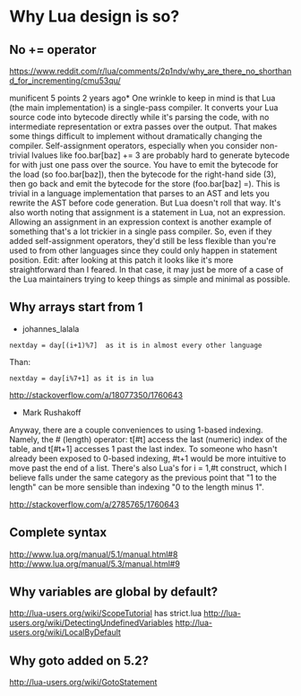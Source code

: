 Why Lua design is so?
=====================

## No += operator

https://www.reddit.com/r/lua/comments/2p1ndv/why_are_there_no_shorthand_for_incrementing/cmu53qu/

munificent 5 points 2 years ago* 
One wrinkle to keep in mind is that Lua (the main implementation) is a single-pass compiler. It converts your Lua source code into bytecode directly while it's parsing the code, with no intermediate representation or extra passes over the output. That makes some things difficult to implement without dramatically changing the compiler.
Self-assignment operators, especially when you consider non-trivial lvalues like foo.bar[baz] += 3 are probably hard to generate bytecode for with just one pass over the source. You have to emit the bytecode for the load (so foo.bar[baz]), then the bytecode for the right-hand side (3), then go back and emit the bytecode for the store (foo.bar[baz] =).
This is trivial in a language implementation that parses to an AST and lets you rewrite the AST before code generation. But Lua doesn't roll that way.
It's also worth noting that assignment is a statement in Lua, not an expression. Allowing an assignment in an expression context is another example of something that's a lot trickier in a single pass compiler. So, even if they added self-assignment operators, they'd still be less flexible than you're used to from other languages since they could only happen in statement position.
Edit: after looking at this patch it looks like it's more straightforward than I feared. In that case, it may just be more of a case of the Lua maintainers trying to keep things as simple and minimal as possible.

## Why arrays start from 1

* johannes_lalala

```
nextday = day[(i+1)%7]  as it is in almost every other language
```
Than:

```
nextday = day[i%7+1] as it is in lua
```

http://stackoverflow.com/a/18077350/1760643

* Mark Rushakoff

Anyway, there are a couple conveniences to using 1-based indexing. Namely, the # (length) operator: t[#t] access the last (numeric) index of the table, and t[#t+1] accesses 1 past the last index. To someone who hasn't already been exposed to 0-based indexing, #t+1 would be more intuitive to move past the end of a list. There's also Lua's for i = 1,#t construct, which I believe falls under the same category as the previous point that "1 to the length" can be more sensible than indexing "0 to the length minus 1".

http://stackoverflow.com/a/2785765/1760643

## Complete syntax

http://www.lua.org/manual/5.1/manual.html#8
http://www.lua.org/manual/5.3/manual.html#9

## Why variables are global by default?

http://lua-users.org/wiki/ScopeTutorial
    has strict.lua
    http://lua-users.org/wiki/DetectingUndefinedVariables
http://lua-users.org/wiki/LocalByDefault

## Why goto added on 5.2?

http://lua-users.org/wiki/GotoStatement